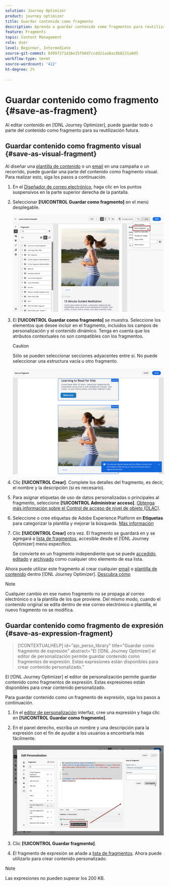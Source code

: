 ```yaml
---
solution: Journey Optimizer
product: journey optimizer
title: Guardar contenido como fragmento
description: Aprenda a guardar contenido como fragmentos para reutilizarlo en campañas y recorridos de Journey Optimizer
feature: Fragments
topic: Content Management
role: User
level: Beginner, Intermediate
source-git-commit: 83997271d16e15fb0d7ccdd21aa8ac8b8221a0d5
workflow-type: tm+mt
source-wordcount: '412'
ht-degree: 2%

---
```


# Guardar contenido como fragmento {#save-as-fragment}

Al editar contenido en [!DNL Journey Optimizer], puede guardar todo o parte del contenido como fragmento para su reutilización futura.

## Guardar contenido como fragmento visual {#save-as-visual-fragment}

Al diseñar una [plantilla de contenido](content-templates.md) o un [email](../email/get-started-email-design.md) en una campaña o un recorrido, puede guardar una parte del contenido como fragmento visual. Para realizar esto, siga los pasos a continuación.

1. En el [Diseñador de correo electrónico](../email/get-started-email-design.md), haga clic en los puntos suspensivos en la parte superior derecha de la pantalla.

1. Seleccionar **[!UICONTROL Guardar como fragmento]** en el menú desplegable.

   ![](assets/fragment-save-as.png)

1. El **[!UICONTROL Guardar como fragmento]** se muestra. Seleccione los elementos que desee incluir en el fragmento, incluidos los campos de personalización y el contenido dinámico. Tenga en cuenta que los atributos contextuales no son compatibles con los fragmentos.

   >[!CAUTION]
   >
   >Sólo se pueden seleccionar secciones adyacentes entre sí. No puede seleccionar una estructura vacía u otro fragmento.

   ![](assets/fragment-save-as-screen.png)

1. Clic **[!UICONTROL Crear]**. Complete los detalles del fragmento, es decir, el nombre y la descripción (si es necesario).

1. Para asignar etiquetas de uso de datos personalizadas o principales al fragmento, seleccione **[!UICONTROL Administrar acceso]**. [Obtenga más información sobre el Control de acceso de nivel de objeto (OLAC)](../administration/object-based-access.md).

1. Seleccione o cree etiquetas de Adobe Experience Platform en **Etiquetas** para categorizar la plantilla y mejorar la búsqueda. [Más información](../start/search-filter-categorize.md#tags)

1. Clic **[!UICONTROL Crear]** otra vez. El fragmento se guardará en y se agregará a [lista de fragmentos](#access-manage-fragments), accesible desde el [!DNL Journey Optimizer] menú específico.

   Se convierte en un fragmento independiente que se puede [accedido](#access-manage-fragments), [editado](#edit-fragments) y [archivado](#archive-fragments) como cualquier otro elemento de esa lista.

Ahora puede utilizar este fragmento al crear cualquier [email](../email/get-started-email-design.md) o [plantilla de contenido](content-templates.md) dentro [!DNL Journey Optimizer]. [Descubra cómo](../email/use-visual-fragments.md)

>[!NOTE]
>
>Cualquier cambio en ese nuevo fragmento no se propaga al correo electrónico o a la plantilla de los que proviene. Del mismo modo, cuando el contenido original se edita dentro de ese correo electrónico o plantilla, el nuevo fragmento no se modifica.

## Guardar contenido como fragmento de expresión {#save-as-expression-fragment}

>[!CONTEXTUALHELP]
>id="ajo_perso_library"
>title="Guardar como fragmento de expresión"
>abstract="El [!DNL Journey Optimizer] el editor de personalización permite guardar contenido como fragmentos de expresión. Estas expresiones están disponibles para crear contenido personalizado."

El [!DNL Journey Optimizer] el editor de personalización permite guardar contenido como fragmentos de expresión. Estas expresiones están disponibles para crear contenido personalizado.

Para guardar contenido como un fragmento de expresión, siga los pasos a continuación.

1. En el [editor de personalización](../personalization/personalization-build-expressions.md) interfaz, cree una expresión y haga clic en **[!UICONTROL Guardar como fragmento]**.

1. En el panel derecho, escriba un nombre y una descripción para la expresión con el fin de ayudar a los usuarios a encontrarla más fácilmente.

   ![](assets/expression-fragment-save-as.png)

1. Clic **[!UICONTROL Guardar fragmento]**.

   <!--An expression fragment cannot be nested inside another fragment.-->

1. El fragmento de expresión se añade a [lista de fragmentos](#access-manage-fragments). Ahora puede utilizarlo para crear contenido personalizado.

>[!NOTE]
>
>Las expresiones no pueden superar los 200 KB.
